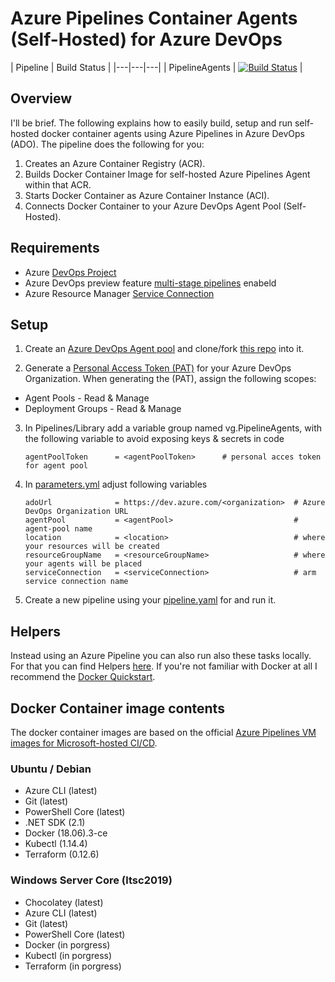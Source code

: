 # Azure Pipelines Container Agents (Self-Hosted) for Azure DevOps

| Pipeline | Build Status |
|---|---|---|
| PipelineAgents | [![Build Status](https://dev.azure.com/GeekClub/Public/_apis/build/status/PipelineAgents?branchName=master)](https://dev.azure.com/GeekClub/Public/_build/latest?definitionId=44&branchName=master) |

## Overview
I'll be brief. The following explains how to easily build, setup and run self-hosted docker container agents using Azure Pipelines in Azure DevOps (ADO). The pipeline does the following for you:

1. Creates an Azure Container Registry (ACR).
2. Builds Docker Container Image for self-hosted Azure Pipelines Agent within that ACR.
3. Starts Docker Container as Azure Container Instance (ACI).
4. Connects Docker Container to your Azure DevOps Agent Pool (Self-Hosted).

## Requirements

- Azure [DevOps Project](https://docs.microsoft.com/en-us/azure/devops/organizations/projects/create-project?view=azure-devops&tabs=preview-page)
- Azure DevOps preview feature [multi-stage pipelines](https://docs.microsoft.com/en-us/azure/devops/project/navigation/preview-features?view=azure-devops) enabeld 
- Azure Resource Manager [Service Connection](https://docs.microsoft.com/en-us/azure/devops/pipelines/library/service-endpoints?view=azure-devops&tabs=yaml)

## Setup

1. Create an [Azure DevOps Agent pool](https://docs.microsoft.com/en-us/azure/devops/pipelines/agents/pools-queues?view=azure-devops#creating-agent-pools) and clone/fork [this repo](https://github.com/segraef/apa.git) into it.

2. Generate a [Personal Access Token (PAT)](https://docs.microsoft.com/en-us/azure/devops/organizations/accounts/use-personal-access-tokens-to-authenticate?view=azure-devops#create-personal-access-tokens-to-authenticate-access) for your Azure DevOps Organization. When generating the (PAT), assign the following scopes:

- Agent Pools - Read & Manage
- Deployment Groups - Read & Manage

3. In Pipelines/Library add a variable group named vg.PipelineAgents, with the following variable to avoid exposing keys & secrets in code

    ```
    agentPoolToken      = <agentPoolToken>      # personal acces token for agent pool

    ```

4. In [parameters.yml](PipelineAgents/2020-01-09/Parameters/parameters.yml) adjust following variables

    ```
    adoUrl              = https://dev.azure.com/<organization>  # Azure DevOps Organization URL
    agentPool           = <agentPool>                           # agent-pool name
    location            = <location>                            # where your resources will be created
    resourceGroupName   = <resourceGroupName>                   # where your agents will be placed
    serviceConnection   = <serviceConnection>                   # arm service connection name
    ```

5. Create a new pipeline using your [pipeline.yaml](PipelineAgents/2020-01-09/Pipeline/pipeline.yml) for and run it.

## Helpers

Instead using an Azure Pipeline you can also run also these tasks locally. For that you can find Helpers [here](PipelineAgents/2020-01-09/Scripts). If you're not familiar with Docker at all I recommend the [Docker Quickstart](https://docs.docker.com/get-started/).

## Docker Container image contents

The docker container images are based on the official [Azure Pipelines VM images for Microsoft-hosted CI/CD](https://github.com/microsoft/azure-pipelines-image-generation).

### Ubuntu / Debian
- Azure CLI (latest)
- Git (latest)
- PowerShell Core (latest)
- .NET SDK (2.1)
- Docker (18.06).3-ce
- Kubectl (1.14.4)
- Terraform (0.12.6)

### Windows Server Core (ltsc2019)

- Chocolatey (latest)
- Azure CLI (latest)
- Git (latest)
- PowerShell Core (latest)
- Docker (in porgress)
- Kubectl (in porgress)
- Terraform (in porgress)